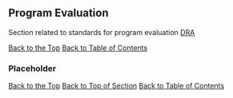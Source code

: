 ## <a name="programEvaluation"></a> Program Evaluation
Section related to standards for program evaluation [DRA](http://www.fcps.net/administration/departments/data)

[Back to the Top](#top)  [Back to Table of Contents](#analyticsStandardsTOC)

### <a name=""></a> Placeholder

[Back to the Top](#top) [Back to Top of Section](#programEvaluation) [Back to Table of Contents](#analyticsStandardsTOC)





